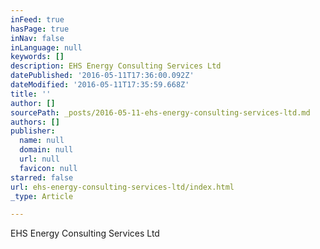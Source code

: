 ```yaml
---
inFeed: true
hasPage: true
inNav: false
inLanguage: null
keywords: []
description: EHS Energy Consulting Services Ltd
datePublished: '2016-05-11T17:36:00.092Z'
dateModified: '2016-05-11T17:35:59.668Z'
title: ''
author: []
sourcePath: _posts/2016-05-11-ehs-energy-consulting-services-ltd.md
authors: []
publisher:
  name: null
  domain: null
  url: null
  favicon: null
starred: false
url: ehs-energy-consulting-services-ltd/index.html
_type: Article

---
```

EHS Energy Consulting Services Ltd